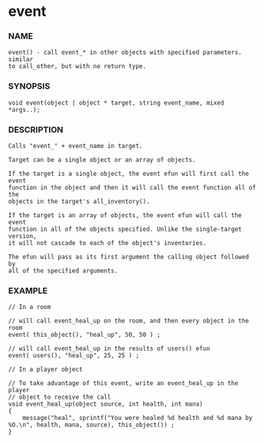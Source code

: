 # event

### NAME

    event() - call event_* in other objects with specified parameters. similar
    to call_other, but with no return type.

### SYNOPSIS

    void event(object | object * target, string event_name, mixed *args..);

### DESCRIPTION

    Calls "event_" + event_name in target. 

    Target can be a single object or an array of objects.

    If the target is a single object, the event efun will first call the event
    function in the object and then it will call the event function all of the
    objects in the target's all_inventory().

    If the target is an array of objects, the event efun will call the event
    function in all of the objects specified. Unlike the single-target version,
    it will not cascade to each of the object's inventories.

    The efun will pass as its first argument the calling object followed by
    all of the specified arguments.


### EXAMPLE

    // In a room
    
    // will call event_heal_up on the room, and then every object in the room
    event( this_object(), "heal_up", 50, 50 ) ; 

    // will call event_heal_up in the results of users() efun
    event( users(), "heal_up", 25, 25 ) ;

    // In a player object

    // To take advantage of this event, write an event_heal_up in the player
    // object to receive the call
    void event_heal_up(object source, int health, int mana)
    {
        message("heal", sprintf("You were healed %d health and %d mana by %O.\n", health, mana, source), this_object()) ;
    }
